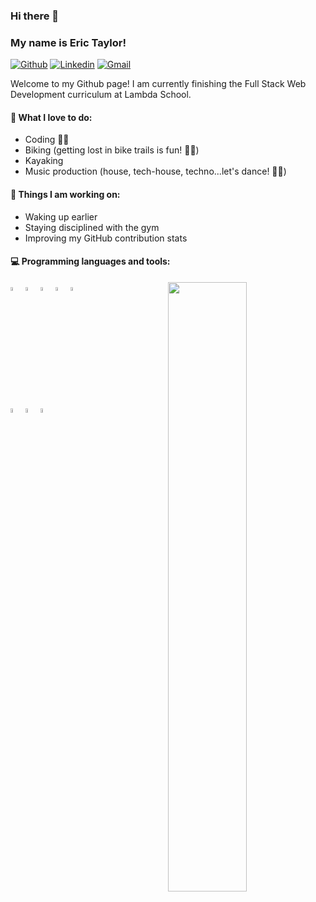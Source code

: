 ### Hi there 👋 
### My name is Eric Taylor!

[![Github](https://img.shields.io/badge/-Github-000?style=flat&logo=Github&logoColor=white)](https://github.com/erictaylor103)
[![Linkedin](https://img.shields.io/badge/-LinkedIn-blue?style=flat&logo=Linkedin&logoColor=white)](https://www.linkedin.com/in/erictaylordev/)
[![Gmail](https://img.shields.io/badge/-Gmail-c14438?style=flat&logo=Gmail&logoColor=white)](mailto:erictaylor1@gmail.com)

Welcome to my Github page! I am currently finishing the Full Stack Web Development curriculum at Lambda School.


#### 🌱 What I love to do: 
- Coding 👨‍💻
- Biking (getting lost in bike trails is fun! 🚵‍♂️) 
- Kayaking
- Music production (house, tech-house, techno...let's dance! 🕺🏽)


#### :muscle: Things I am working on:
- Waking up earlier
- Staying disciplined with the gym
- Improving my GitHub contribution stats

#### :computer: Programming languages and tools: 
<p>
	<img width="50%" align="right" src="https://github-readme-stats.vercel.app/api?username=erictaylor103&show_icons=true&hide_border=true" />

<code><img width="4%" src="https://www.vectorlogo.zone/logos/reactjs/reactjs-icon.svg"></code>
<code><img width="4%" src="https://www.vectorlogo.zone/logos/nodejs/nodejs-icon.svg"></code>
<code><img width="4%" src="https://www.vectorlogo.zone/logos/javascript/javascript-icon.svg"></code>
<code><img width="4%" src="https://www.vectorlogo.zone/logos/python/python-icon.svg"></code>
<code><img width="4%" src="https://www.vectorlogo.zone/logos/mysql/mysql-icon.svg"></code>

<br />
<code><img width="4%" src="https://www.vectorlogo.zone/logos/w3_html5/w3_html5-icon.svg"></code>
<code><img width="4%" src="https://www.vectorlogo.zone/logos/lesscss/lesscss-icon.svg"></code>
<code><img width="4%" src="https://www.vectorlogo.zone/logos/adobe_illustrator/adobe_illustrator-icon.svg"></code>
<br />
</p>
